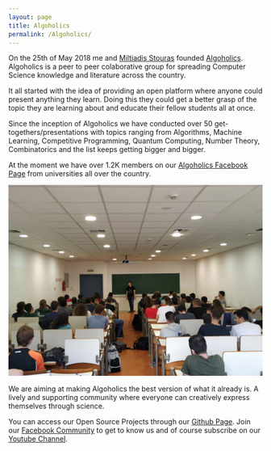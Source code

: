 ```yaml
---
layout: page
title: Algoholics
permalink: /Algoholics/
---
```


On the 25th of May 2018 me and [Miltiadis Stouras](https://github.com/mstou)
founded [Algoholics](https://github.com/algoholics-ntua). 
Algoholics is a peer to peer colaborative group for
spreading Computer Science knowledge and literature across the country.

It all started with the idea of providing an open platform where anyone could
present anything they learn. Doing this they could get a better grasp of the
topic they are learning about and educate their fellow students all at once.

Since the inception of Algoholics we have conducted over 50
get-togethers/presentations with topics ranging from Algorithms, Machine
Learning, Competitive Programming, Quantum Computing, Number Theory, Combinatorics and the list
keeps getting bigger and bigger.

At the moment we have over 1.2K members on our [Algoholics Facebook
Page](https://www.facebook.com/groups/2093168194256744) from universities all
over the country.

![Algoholics Meetup in the pre-COVID19 Era](algoholics.jpg)

We are aiming at making Algoholics the best version of what it already is. A lively and
supporting community where everyone can creatively express themselves through
science.

You can access our Open Source Projects through our [Github
Page](https://github.com/algoholics-ntua). Join our [Facebook
Community](https://www.facebook.com/groups/2093168194256744/) to get
to know us and of course subscribe on our [Youtube
Channel](https://www.youtube.com/channel/UCVhaU_PzGJpeVWQrAT8_LeQ).
